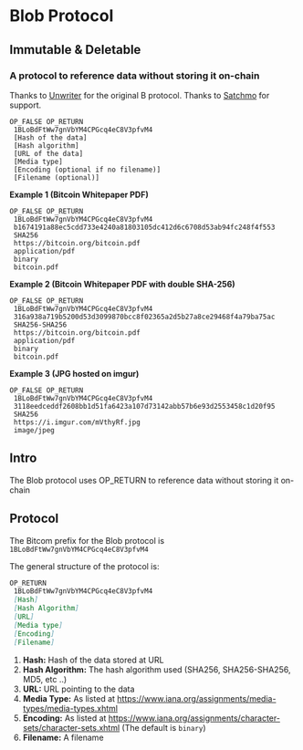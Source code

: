 
# Blob Protocol
## Immutable & Deletable
### A protocol to reference data without storing it on-chain

Thanks to [Unwriter](https://github.com/unwriter) for the original B protocol.
Thanks to [Satchmo](https://github.com/rohenaz) for support.

```
OP_FALSE OP_RETURN
 1BLoBdFtWw7gnVbYM4CPGcq4eC8V3pfvM4
 [Hash of the data]
 [Hash algorithm]
 [URL of the data]
 [Media type]
 [Encoding (optional if no filename)]
 [Filename (optional)]
```


**Example 1 (Bitcoin Whitepaper PDF)**

```
OP_FALSE OP_RETURN
 1BLoBdFtWw7gnVbYM4CPGcq4eC8V3pfvM4
 b1674191a88ec5cdd733e4240a81803105dc412d6c6708d53ab94fc248f4f553
 SHA256
 https://bitcoin.org/bitcoin.pdf
 application/pdf
 binary
 bitcoin.pdf
```

**Example 2 (Bitcoin Whitepaper PDF with double SHA-256)**

```
OP_FALSE OP_RETURN
 1BLoBdFtWw7gnVbYM4CPGcq4eC8V3pfvM4
 316a938a719b5200d53d3099870bcc8f02365a2d5b27a8ce29468f4a79ba75ac
 SHA256-SHA256
 https://bitcoin.org/bitcoin.pdf
 application/pdf
 binary
 bitcoin.pdf
```

**Example 3 (JPG hosted on imgur)**

```
OP_FALSE OP_RETURN
 1BLoBdFtWw7gnVbYM4CPGcq4eC8V3pfvM4
 3118eedceddf2608bb1d51fa6423a107d73142abb57b6e93d2553458c1d20f95
 SHA256
 https://i.imgur.com/mVthyRf.jpg
 image/jpeg
```

## Intro

The Blob protocol uses OP_RETURN to reference data without storing it on-chain

## Protocol

The Bitcom prefix for the Blob protocol is `1BLoBdFtWw7gnVbYM4CPGcq4eC8V3pfvM4`

The general structure of the protocol is:

```markdown
OP_RETURN
 1BLoBdFtWw7gnVbYM4CPGcq4eC8V3pfvM4
 [Hash]
 [Hash Algorithm]
 [URL]
 [Media type]
 [Encoding]
 [Filename]
```

1. **Hash:** Hash of the data stored at URL
2. **Hash Algorithm:** The hash algorithm used (SHA256, SHA256-SHA256, MD5, etc ..)
3. **URL:** URL pointing to the data
4. **Media Type:** As listed at https://www.iana.org/assignments/media-types/media-types.xhtml
5. **Encoding:** As listed at https://www.iana.org/assignments/character-sets/character-sets.xhtml (The default is `binary`)
6. **Filename:** A filename
